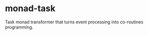 monad-task
==========

Task monad transformer that turns event processing into co-routines programming.